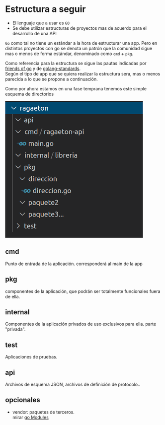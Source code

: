 # Estructura a seguir

- El lenguaje que a usar es `GO`
- Se debe utilizar estructuras de proyectos mas de acuerdo para el desarrollo de una API

`Go` como tal no tiene un estándar a la hora de estructurar una app. Pero en distintos proyectos con go se denota un patrón que la comunidad sigue mas o menos de forma estándar, denominado como `cmd` + `pkg`.

Como referencia para la estructura se sigue las pautas indicadas por [friends of go](https://blog.friendsofgo.tech/posts/como_estructurar_tus_aplicaciones_go/) y de [ golang-standards](https://github.com/golang-standards/project-layout).  
Según el tipo de app que se quiera realizar la estructura sera, mas o menos parecida a lo que se propone a continuación.

Como por ahora estamos en una fase temprana tenemos este simple esquema de directorios

![](img/esqueleto1.png)

## cmd

Punto de entrada de la aplicación. corresponderá al main de la app

## pkg

componentes de la aplicación, que podrán ser totalmente funcionales fuera de ella.

## internal

Componentes de la aplicación privados de uso exclusivos para ella. parte "privada".

## test

Aplicaciones de pruebas.

## api

Archivos de esquema JSON, archivos de definición de protocolo..

## opcionales

- vendor: paquetes de terceros.  
mirar [go Modules](https://github.com/golang/go/wiki/Modules)